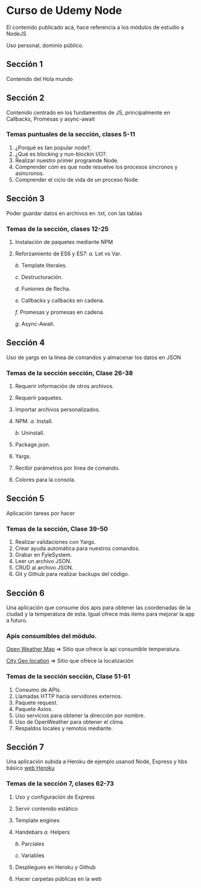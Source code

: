 # Curso de Udemy Node

El contenido publicado acá, hace referencia a los módulos de estudio a NodeJS

Uso personal, dominio público.


## Sección 1

Contenido del Hola mundo


## Sección 2

Contenido centrado en los fundamentos de JS, principalmente en Callbacks, Promesas y async-await

### Temas puntuales de la sección, clases 5-11
1. ¿Porqué es tan popular node?.
2. ¿Qué es blocking y nun-blockin I/O?.
3. Realizar nuestro primer programde Node.
4. Comprender cóm es que node resuelve los procesos sincronos y asíncronos.
5. Comprender el ciclo de vida de un proceso Node.

## Sección 3

Poder guardar datos en archivos en .txt, con las tablas

### Temas de la sección, clases 12-25
1. Instalación de paquetes mediante NPM
2. Reforzamiento de ES6 y ES7:
    *a.* Let vs Var.

    *b.* Template literales.

    *c.* Destructuración.

    *d.* Funiones de flecha.

    *e.* Callbacks y callbacks en cadena.

    *f.* Promesas y promesas en cadena.

    *g.* Async-Await.


## Sección 4

Uso de yargs en la línea de comandos y almacenar los datos en JSON


### Temas de la sección sección, Clase 26-38

1. Requerir información de otros archivos.
2. Requerir paquetes.
3. Importar archivos personalizados.
4. NPM.
    *a.* Install.

    *b.* Uninstall.
    
5. Package.json.
6. Yargs.
7. Recibir parámetros por línea de comando.
8. Colores para la consola.

## Sección 5

Aplicación tareas por hacer


### Temas de la sección,  Clase 39-50

1. Realizar validaciones con Yargs.
2. Crear ayuda automática para nuestros comandos.
3. Grabar en FyleSystem.
4. Leer un archivo JSON.
5. CRUD al archivo JSON.
6. Git y Github para realizar backups del código.

## Sección 6

Una aplicación que consume dos apis para obtener las coordenadas de la ciudad y la temperatura de esta. Igual ofrece más items para mejorar la app a futuro.
### Apis consumibles del módulo.
[Open Weather Map](https://openweathermap.org) => Sitio que ofrece la api consumible temperatura.

[City Geo location](https://rapidapi.com/dev132/api/city-geo-location-lookup) => Sitio que ofrece la localización 

### Temas de la sección sección, Clase 51-61

1. Consumo de APIs.
2. Llamadas HTTP hacia servidores externos.
3. Paquete request.
4. Paquete Axios.
5. Uso servicios para obtener la dirección por nombre.
6. Uso de OpenWeather para obtener el clima.
7. Respaldos locales y remotos mediante.


## Sección 7

Una aplicación subida a Heroku de ejemplo usanod Node, Express y hbs básico
[web Heroku](https://eriold-webpage.herokuapp.com/)

### Temas de la sección 7, clases 62-73

1. Uso y configuración de Express
2. Servir contenido estático
3. Template engines
4. Handebars
    *a.* Helpers

    *b.* Parciales

    *c.* Variables

5. Despliegues en Heroku y Github
6. Hacer carpetas públicas en la web